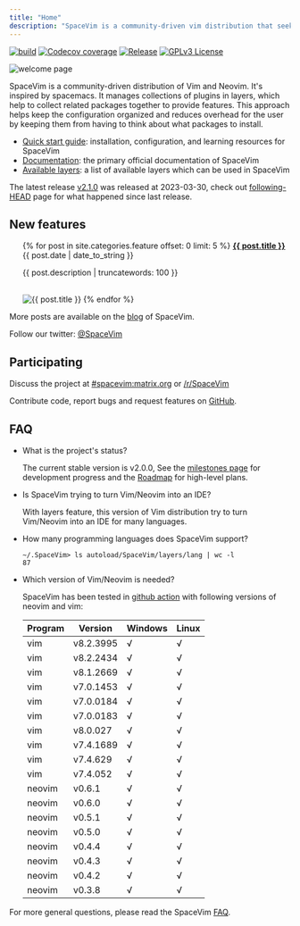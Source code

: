 ```yaml
---
title: "Home"
description: "SpaceVim is a community-driven vim distribution that seeks to provide layer feature."
---
```


[![build](https://img.shields.io/github/actions/workflow/status/SpaceVim/SpaceVim/check.yml?branch=master)](https://github.com/SpaceVim/SpaceVim/actions/workflows/check.yml?query=branch%3Amaster)
[![Codecov coverage](https://img.shields.io/codecov/c/github/SpaceVim/SpaceVim.svg)](https://codecov.io/gh/SpaceVim/SpaceVim)
[![Release](https://img.shields.io/badge/Release-2.1.0-8700FF.svg)](https://spacevim.org/SpaceVim-release-v2.1.0/)
[![GPLv3 License](https://img.shields.io/badge/license-GPLv3-blue.svg)](https://github.com/SpaceVim/SpaceVim/blob/master/LICENSE)

![welcome page](https://user-images.githubusercontent.com/13142418/228742293-1ca7c173-84a6-461a-9fb5-656d23953e12.png)

SpaceVim is a community-driven distribution of Vim and Neovim.
It's inspired by spacemacs. It manages collections of plugins in layers,
which help to collect related packages together to provide features.
This approach helps keep the configuration organized and reduces
overhead for the user by keeping them from having to think about
what packages to install.

- [Quick start guide](quick-start-guide/): installation, configuration, and learning resources for SpaceVim
- [Documentation](documentation/): the primary official documentation of SpaceVim
- [Available layers](layers/): a list of available layers which can be used in SpaceVim

The latest release [v2.1.0](https://spacevim.org/SpaceVim-release-v2.1.0/) was released at 2023-03-30, check out [following-HEAD](following-head/) page for what happened since last release.

## New features

<ul>
    {% for post in site.categories.feature offset: 0 limit: 5  %}
               <strong><a href="{{ post.url }}">{{ post.title }}</a></strong>
               <br>
               <span class="post-date">{{ post.date | date_to_string }}</span>
               <p>{{ post.description | truncatewords: 100 }}</p>
               <br>
               <img alt="{{ post.title }}" src="{{ post.image }}">
    {% endfor %}
</ul>

More posts are available on the [blog](blog/) of SpaceVim.

Follow our twitter: [@SpaceVim](https://twitter.com/SpaceVim)

## Participating

Discuss the project at [#spacevim:matrix.org](https://chat.mozilla.org/#/room/#spacevim:matrix.org) or [/r/SpaceVim](https://www.reddit.com/r/SpaceVim/)

Contribute code, report bugs and request features on [GitHub](https://github.com/SpaceVim/SpaceVim).

## FAQ

- What is the project's status?

  The current stable version is v2.0.0, See the [milestones page](https://github.com/SpaceVim/SpaceVim/milestones)
  for development progress and the [Roadmap](roadmap/) for high-level plans.

- Is SpaceVim trying to turn Vim/Neovim into an IDE?

  With layers feature, this version of Vim distribution try to turn Vim/Neovim into an IDE for many languages.

- How many programming languages does SpaceVim support?

  ```
  ~/.SpaceVim> ls autoload/SpaceVim/layers/lang | wc -l
  87
  ```

- Which version of Vim/Neovim is needed?

  SpaceVim has been tested in [github action](https://github.com/SpaceVim/SpaceVim/actions) with following
  versions of neovim and vim:

  | Program | Version   | Windows | Linux |
  | ------- | --------- | ------- | ----- |
  | vim     | v8.2.3995 | √       | √     |
  | vim     | v8.2.2434 | √       | √     |
  | vim     | v8.1.2669 | √       | √     |
  | vim     | v7.0.1453 | √       | √     |
  | vim     | v7.0.0184 | √       | √     |
  | vim     | v7.0.0183 | √       | √     |
  | vim     | v8.0.027  | √       | √     |
  | vim     | v7.4.1689 | √       | √     |
  | vim     | v7.4.629  | √       | √     |
  | vim     | v7.4.052  | √       | √     |
  | neovim  | v0.6.1    | √       | √     |
  | neovim  | v0.6.0    | √       | √     |
  | neovim  | v0.5.1    | √       | √     |
  | neovim  | v0.5.0    | √       | √     |
  | neovim  | v0.4.4    | √       | √     |
  | neovim  | v0.4.3    | √       | √     |
  | neovim  | v0.4.2    | √       | √     |
  | neovim  | v0.3.8    | √       | √     |

For more general questions, please read the SpaceVim [FAQ](faq/).

<!-- vim:set nowrap: -->
